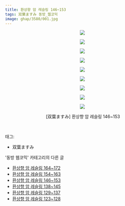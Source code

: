 ```yaml
---
title: 환상향 암 레슬링 146~153
tags: 双葉ますみ 동방_웹코믹
image: ghap/3580/001.jpg
---
```

<div class="article">
<p style="text-align: center; clear: none; float: none;"><img src="{{ site.nasurl }}/ghap/3580/001.jpg"/></p>
<p style="text-align: center; clear: none; float: none;"><img src="{{ site.nasurl }}/ghap/3580/002.jpg"/></p>
<p style="text-align: center; clear: none; float: none;"><img src="{{ site.nasurl }}/ghap/3580/003.jpg"/></p>
<p style="text-align: center; clear: none; float: none;"><img src="{{ site.nasurl }}/ghap/3580/004.jpg"/></p>
<p style="text-align: center; clear: none; float: none;"><img src="{{ site.nasurl }}/ghap/3580/005.jpg"/></p>
<p style="text-align: center; clear: none; float: none;"><img src="{{ site.nasurl }}/ghap/3580/006.jpg"/></p>
<p style="text-align: center; clear: none; float: none;"><img src="{{ site.nasurl }}/ghap/3580/007.jpg"/></p>
<p style="text-align: center; clear: none; float: none;"><img src="{{ site.nasurl }}/ghap/3580/008.jpg"/></p>
<p style="text-align: center; clear: none; float: none;"><img src="{{ site.nasurl }}/ghap/3580/009.jpg"/></p>
<p style="text-align: center; clear: none; float: none;"> [双葉ますみ] 환상향 암 레슬링 146~153</p>
<p><br/></p>
</div><div class="tagTrail">
<p>태그: </p>
<ul>
<li>双葉ますみ</li>
</ul>
</div><div class="another">
<p>'동방 웹코믹' 카테고리의 다른 글</p>
<ul>
<li><a href="/2017-07-20-ghap_3582">환상향 암 레슬링 164~172</a></li>
<li><a href="/2017-07-20-ghap_3581">환상향 암 레슬링 154~163</a></li>
<li><a href="/2017-07-20-ghap_3580">환상향 암 레슬링 146~153</a></li>
<li><a href="/2017-07-20-ghap_3579">환상향 암 레슬링 138~145</a></li>
<li><a href="/2017-07-17-ghap_3576">환상향 암 레슬링 129~137</a></li>
<li><a href="/2017-07-17-ghap_3575">환상향 암 레슬링 123~128</a></li>
</ul>
</div><div class="cb_module cb_fluid">
<div class="cb_wrt cb_profile">
</div><!-- commentList close -->
</div>